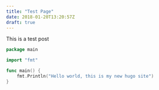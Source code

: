 ```yaml
---
title: "Test Page"
date: 2018-01-20T13:20:57Z
draft: true
---
```


This is a test post

```go
package main

import "fmt"

func main() {
    fmt.Println("Hello world, this is my new hugo site")
}
```
